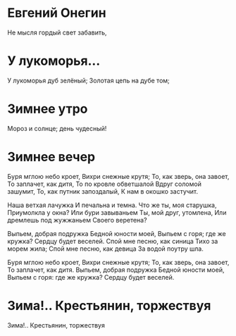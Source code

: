 # Евгений Онегин

Не мысля гордый свет забавить,

# У лукоморья...

У лукоморья дуб зелёный;
Золотая цепь на дубе том;

# Зимнее утро

Мороз и солнце; день чудесный!

# Зимнее вечер

Буря мглою небо кроет,
Вихри снежные крутя;
То, как зверь, она завоет,
То заплачет, как дитя,
То по кровле обветшалой
Вдруг соломой зашумит,
То, как путник запоздалый,
К нам в окошко застучит.

Наша ветхая лачужка
И печальна и темна.
Что же ты, моя старушка,
Приумолкла у окна?
Или бури завываньем
Ты, мой друг, утомлена,
Или дремлешь под жужжаньем
Своего веретена?

Выпьем, добрая подружка
Бедной юности моей,
Выпьем с горя; где же кружка?
Сердцу будет веселей.
Спой мне песню, как синица
Тихо за морем жила;
Спой мне песню, как девица
За водой поутру шла.

Буря мглою небо кроет,
Вихри снежные крутя;
То, как зверь, она завоет,
То заплачет, как дитя.
Выпьем, добрая подружка
Бедной юности моей,
Выпьем с горя: где же кружка?
Сердцу будет веселей.

# Зима!.. Крестьянин, торжествуя

Зима!.. Крестьянин, торжествуя
